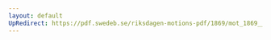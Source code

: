 ```yaml
---
layout: default
UpRedirect: https://pdf.swedeb.se/riksdagen-motions-pdf/1869/mot_1869__ak__00067/mot_1869__ak__00067_003.pdf
---
```

